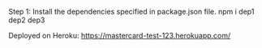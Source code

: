Step 1:
Install the dependencies specified in package.json file. 
npm i dep1 dep2 dep3

Deployed on Heroku: 
https://mastercard-test-123.herokuapp.com/
